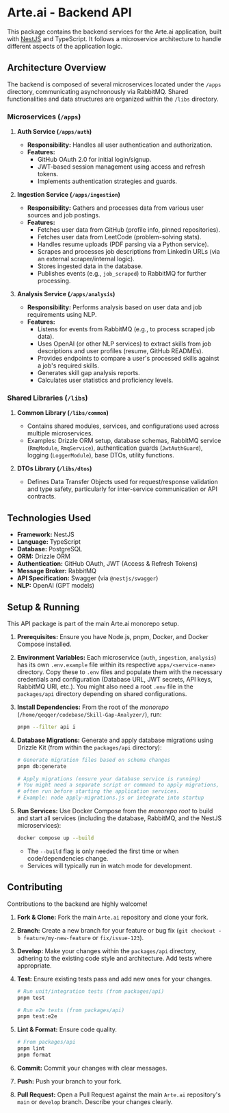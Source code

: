 # Arte.ai - Backend API

This package contains the backend services for the Arte.ai application, built with [NestJS](https://nestjs.com/) and TypeScript. It follows a microservice architecture to handle different aspects of the application logic.

## Architecture Overview

The backend is composed of several microservices located under the `/apps` directory, communicating asynchronously via RabbitMQ. Shared functionalities and data structures are organized within the `/libs` directory.

### Microservices (`/apps`)

1.  **Auth Service (`/apps/auth`)**

    - **Responsibility:** Handles all user authentication and authorization.
    - **Features:**
      - GitHub OAuth 2.0 for initial login/signup.
      - JWT-based session management using access and refresh tokens.
      - Implements authentication strategies and guards.

2.  **Ingestion Service (`/apps/ingestion`)**

    - **Responsibility:** Gathers and processes data from various user sources and job postings.
    - **Features:**
      - Fetches user data from GitHub (profile info, pinned repositories).
      - Fetches user data from LeetCode (problem-solving stats).
      - Handles resume uploads (PDF parsing via a Python service).
      - Scrapes and processes job descriptions from LinkedIn URLs (via an external scraper/internal logic).
      - Stores ingested data in the database.
      - Publishes events (e.g., `job_scraped`) to RabbitMQ for further processing.

3.  **Analysis Service (`/apps/analysis`)**
    - **Responsibility:** Performs analysis based on user data and job requirements using NLP.
    - **Features:**
      - Listens for events from RabbitMQ (e.g., to process scraped job data).
      - Uses OpenAI (or other NLP services) to extract skills from job descriptions and user profiles (resume, GitHub READMEs).
      - Provides endpoints to compare a user's processed skills against a job's required skills.
      - Generates skill gap analysis reports.
      - Calculates user statistics and proficiency levels.

### Shared Libraries (`/libs`)

1.  **Common Library (`/libs/common`)**

    - Contains shared modules, services, and configurations used across multiple microservices.
    - Examples: Drizzle ORM setup, database schemas, RabbitMQ service (`RmqModule`, `RmqService`), authentication guards (`JwtAuthGuard`), logging (`LoggerModule`), base DTOs, utility functions.

2.  **DTOs Library (`/libs/dtos`)**
    - Defines Data Transfer Objects used for request/response validation and type safety, particularly for inter-service communication or API contracts.

## Technologies Used

- **Framework:** NestJS
- **Language:** TypeScript
- **Database:** PostgreSQL
- **ORM:** Drizzle ORM
- **Authentication:** GitHub OAuth, JWT (Access & Refresh Tokens)
- **Message Broker:** RabbitMQ
- **API Specification:** Swagger (via `@nestjs/swagger`)
- **NLP:** OpenAI (GPT models)

## Setup & Running

This API package is part of the main Arte.ai monorepo setup.

1.  **Prerequisites:** Ensure you have Node.js, pnpm, Docker, and Docker Compose installed.
2.  **Environment Variables:** Each microservice (`auth`, `ingestion`, `analysis`) has its own `.env.example` file within its respective `apps/<service-name>` directory. Copy these to `.env` files and populate them with the necessary credentials and configuration (Database URL, JWT secrets, API keys, RabbitMQ URI, etc.). You might also need a root `.env` file in the `packages/api` directory depending on shared configurations.
3.  **Install Dependencies:** From the root of the _monorepo_ (`/home/qeqqer/codebase/Skill-Gap-Analyzer/`), run:
    ```bash
    pnpm --filter api i
    ```
4.  **Database Migrations:** Generate and apply database migrations using Drizzle Kit (from within the `packages/api` directory):

    ```bash
    # Generate migration files based on schema changes
    pnpm db:generate

    # Apply migrations (ensure your database service is running)
    # You might need a separate script or command to apply migrations,
    # often run before starting the application services.
    # Example: node apply-migrations.js or integrate into startup
    ```

5.  **Run Services:** Use Docker Compose from the _monorepo root_ to build and start all services (including the database, RabbitMQ, and the NestJS microservices):
    ```bash
    docker compose up --build
    ```
    - The `--build` flag is only needed the first time or when code/dependencies change.
    - Services will typically run in watch mode for development.

## Contributing

Contributions to the backend are highly welcome!

1.  **Fork & Clone:** Fork the main `Arte.ai` repository and clone your fork.
2.  **Branch:** Create a new branch for your feature or bug fix (`git checkout -b feature/my-new-feature` or `fix/issue-123`).
3.  **Develop:** Make your changes within the `packages/api` directory, adhering to the existing code style and architecture. Add tests where appropriate.
4.  **Test:** Ensure existing tests pass and add new ones for your changes.

    ```bash
    # Run unit/integration tests (from packages/api)
    pnpm test

    # Run e2e tests (from packages/api)
    pnpm test:e2e
    ```

5.  **Lint & Format:** Ensure code quality.
    ```bash
    # From packages/api
    pnpm lint
    pnpm format
    ```
6.  **Commit:** Commit your changes with clear messages.
7.  **Push:** Push your branch to your fork.
8.  **Pull Request:** Open a Pull Request against the main `Arte.ai` repository's `main` or `develop` branch. Describe your changes clearly.
